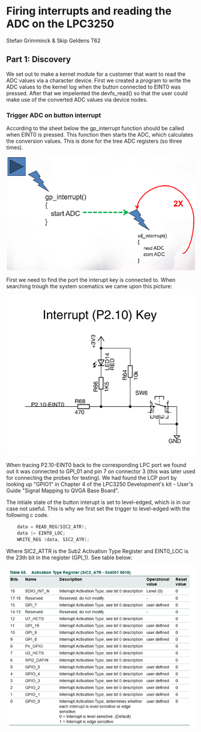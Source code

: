 # Firing interrupts and reading the ADC on the LPC3250
Stefan Grimminck & Skip Geldens
T62

## Part 1: Discovery 
We set out to make a kernel module for a customer that want to read the ADC values via a character device. First we created a program to write the ADC values to the kernel log when the button connected to EINT0 was pressed. After that we impelented the devfs_read() so that the user could make use of the converted ADC values via device nodes.

### Trigger ADC on button interrupt
According to the sheet below the gp_interrupt function should be called when EINT0 is pressed. This function then starts the ADC, which calculates the conversion values. This is done for the tree ADC registers (so three times).

![Assignment 1 sheet](images/assignment_1_sheet.png)

First we need to find the port the interupt key is connected to. When searching trough the system scematics we came upon this picture:

![Interrupt Key](images/Interrupt_key_p2.10.png)

When tracing P2.10-EINT0 back to the corresponding LPC port we found out it was connected to GPI_01 and pin 7 on connector 3 (this was later used for connecting the probes for testing). We had found the LCP port by looking up "GPIO1" in Chapter 4 of the LPC3250 Development's kit - User's Guide "Signal Mapping to QVGA Base Board".

The intiale state of the button interupt is set to level-edged, which is in our case not useful. This is why we first set the trigger to level-edged with the following c code.
```c
	data = READ_REG(SIC2_ATR);
	data |= EINT0_LOC;
	WRITE_REG (data, SIC2_ATR);
 ``` 
 Where SIC2_ATTR is the Sub2 Activation Type Register and EINT0_LOC is the 23th bit in the register (GPI_1). See table below:
 
 ![ACtivation Type Register SIC2_ATR](https://github.com/StefanGrimminck/ES6-T62/blob/master/assignment6/images/Activation_Type_Register.png)


